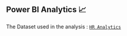 ## Power BI Analytics 📈

The Dataset used in the analysis : [`HR Analytics`](https://drive.google.com/file/d/17I_OcgqQKdyZmViYDaDFtN_QlFCfREDf/view?usp=drive_link)
